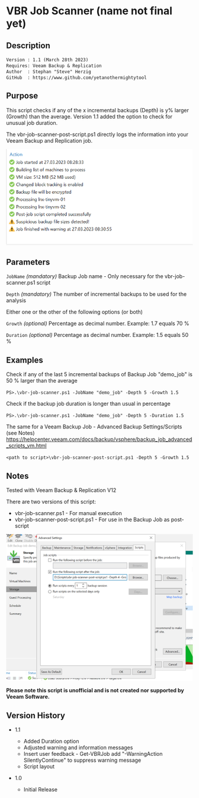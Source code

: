 # VBR Job Scanner (name not final yet)

## Description
~~~~
Version : 1.1 (March 28th 2023)
Requires: Veeam Backup & Replication
Author  : Stephan "Steve" Herzig
GitHub  : https://www.github.com/yetanothermightytool
~~~~

## Purpose

This script checks if any of the x incremental backups (Depth) is y% larger (Growth) than the average. 
Version 1.1 added the option to check for unusual job duration.

The vbr-job-scanner-post-script.ps1 directly logs the information into your Veeam Backup and Replication job.

![alt text](https://github.com/yetanothermightytool/powershell/blob/master/vbr/vbr-job-scanner/pictures/job-bad.png)

## Parameters
  
  `JobName`
_(mandatory)_ Backup Job name - Only necessary for the vbr-job-scanner.ps1 script

  `Depth`
_(mandatory)_ The number of incremental backups to be used for the analysis

Either one or the other of the following options (or both)

  `Growth`
_(optional)_ Percentage as decimal number. Example: 1.7 equals 70 %

  `Duration`
_(optional)_ Percentage as decimal number. Example: 1.5 equals 50 %


## Examples

Check if any of the last 5 incremental backups of Backup Job "demo_job" is 50 % larger than the average

`PS>.\vbr-job-scanner.ps1 -JobName "demo_job" -Depth 5 -Growth 1.5`

Check if the backup job duration is longer than usual in percentage

`PS>.\vbr-job-scanner.ps1 -JobName "demo_job" -Depth 5 -Duration 1.5`

The same for a Veeam Backup Job - Advanced Backup Settings/Scripts (see Notes)
https://helpcenter.veeam.com/docs/backup/vsphere/backup_job_advanced_scripts_vm.html

`<path to script>\vbr-job-scanner-post-script.ps1 -Depth 5 -Growth 1.5`

  
## Notes

Tested with Veeam Backup & Replication V12

There are two versions of this script:
- vbr-job-scanner.ps1             - For manual execution
- vbr-job-scanner-post-script.ps1 - For use in the Backup Job as post-script

![alt text](https://github.com/yetanothermightytool/powershell/blob/master/vbr/vbr-job-scanner/pictures/advanced-settings-script.png)

**Please note this script is unofficial and is not created nor supported by Veeam Software.**

## Version History
* 1.1
    * Added Duration option
    * Adjusted warning and information messages
    * Insert user feedback - Get-VBRJob add "-WarningAction SilentlyContinue" to suppress warning message
    * Script layout

* 1.0
    * Initial Release

